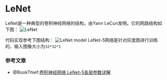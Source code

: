 # LeNet
LeNet是一种典型的卷积神经网络的结构，由Yann LeCun发明。它的网路结构如下图：
![LeNet](img/LeNet-5-structure.png)

代码实现参考下图结构：
![LeNet model](img/f3xo7y48br.png)
LeNet-5网络是针对灰度图进行训练的，输入图像大小为`32*32*1`

### 参考文章
- @BookThief:[卷积神经网络 LeNet-5各层参数详解](https://www.jianshu.com/p/ce609f9b5910)
